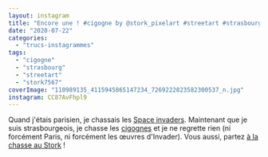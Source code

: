 ```yaml
---
layout: instagram
title: "Encore une ! #cigogne by @stork_pixelart #streetart #strasbourg"
date: "2020-07-22"
categories: 
  - "trucs-instagrammes"
tags: 
  - "cigogne"
  - "strasbourg"
  - "streetart"
  - "stork7567"
coverImage: "110989135_4115945865147234_7269222823582300537_n.jpg"
instagram: CC87AvFhpl9
---
```


Quand j'étais parisien, je chassais les [Space invaders](http://sitofotos.6x8.org/index.php?/category/2). Maintenant que je suis strasbourgeois, je chasse les [cigognes](https://www.6x8.org/tag/stork7567/) et je ne regrette rien (ni forcément Paris, ni forcément les œuvres d'Invader). Vous aussi, partez [à la chasse au Stork](https://www.6x8.org/2019/11/a-la-chasse-au-stork/) !
